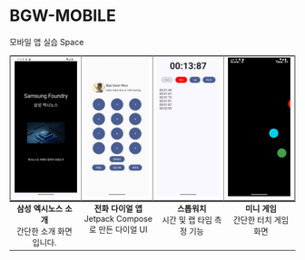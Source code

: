 # BGW-MOBILE
모바일 앱 실습
Space
<!DOCTYPE html>
<p align="center">

<table border="1" frame="box" rules="cols" cellspacing="0" cellpadding="5" style="margin-bottom: 0px;">
  <tr>
    <td align="center">
      <img src="UIimgs/start.png" width="150px" />
    </td>
    <td align="center">
      <img src="UIimgs/profile+keypad.png" width="150px" />
    </td>
    <td align="center">
      <img src="UIimgs/stopwatch.png" width="150px" />
    </td>
    <td align="center">
      <img src="UIimgs/bubble.gif" width="150px" />
    </td>
  </tr>
</table>

<table border="0" cellspacing="0" cellpadding="5" style="margin-top: 0px;">
  <tr>
    <td align="center" valign="top" width="150">
      <strong>삼성 엑시노스 소개</strong><br>
      간단한 소개 화면입니다.
    </td>
    <td align="center" valign="top" width="150">
      <strong>전화 다이얼 앱</strong><br>
      Jetpack Compose로 만든 다이얼 UI
    </td>
    <td align="center" valign="top" width="150">
      <strong>스톱워치</strong><br>
      시간 및 랩 타임 측정 기능
    </td>
    <td align="center" valign="top" width="150">
      <strong>미니 게임</strong><br>
      간단한 터치 게임 화면
    </td>
  </tr>
</table>
</p>